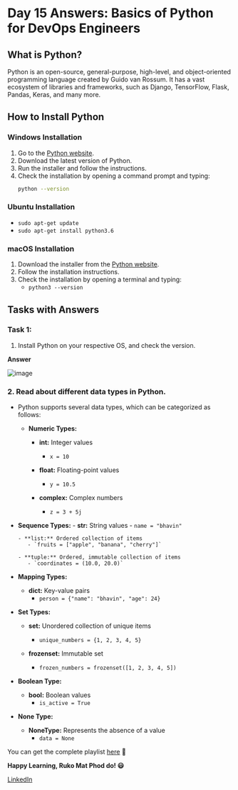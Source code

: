 # Day 15 Answers: Basics of Python for DevOps Engineers

## What is Python?

Python is an open-source, general-purpose, high-level, and object-oriented programming language created by Guido van Rossum. It has a vast ecosystem of libraries and frameworks, such as Django, TensorFlow, Flask, Pandas, Keras, and many more.

## How to Install Python

### Windows Installation

1. Go to the [Python website](https://www.python.org/downloads/).
2. Download the latest version of Python.
3. Run the installer and follow the instructions.
4. Check the installation by opening a command prompt and typing:
   ```bash
   python --version

### Ubuntu Installation
   - `sudo apt-get update`
   - `sudo apt-get install python3.6`

### macOS Installation

1. Download the installer from the [Python website](https://www.python.org/downloads/macos/).
2. Follow the installation instructions.
3. Check the installation by opening a terminal and typing:
   - `python3 --version`

## Tasks with Answers

### Task 1:

1. Install Python on your respective OS, and check the version.

**Answer**

![image](https://github.com/Bhavin213/90DaysOfDevOps/blob/master/2024/day15/image/Installation_Python.png)

### 2. Read about different data types in Python.
   - Python supports several data types, which can be categorized as follows:
      - **Numeric Types:**
         - **int:** Integer values
            - `x = 10`

         - **float:** Floating-point values
            - `y = 10.5`

         - **complex:** Complex numbers
            - `z = 3 + 5j`

   - **Sequence Types:**
         - **str:** String values
            - `name = "bhavin"`

         - **list:** Ordered collection of items
            - `fruits = ["apple", "banana", "cherry"]`

         - **tuple:** Ordered, immutable collection of items
            - `coordinates = (10.0, 20.0)`

   - **Mapping Types:**
      - **dict:** Key-value pairs
         - `person = {"name": "bhavin", "age": 24}`

   - **Set Types:**
      - **set:** Unordered collection of unique items
         - `unique_numbers = {1, 2, 3, 4, 5}`

      - **frozenset:** Immutable set
         - `frozen_numbers = frozenset([1, 2, 3, 4, 5])`

   - **Boolean Type:**
      - **bool:** Boolean values
         - `is_active = True`

   - **None Type:**
      - **NoneType:** Represents the absence of a value
         - `data = None`


You can get the complete playlist [here](https://www.youtube.com/watch?v=abPgj_3hzVY&list=PLlfy9GnSVerS_L5z0COaF7rsbgWmJXTOM) 🙌

**Happy Learning, Ruko Mat Phod do! 😃**

[LinkedIn](https://www.linkedin.com/in/bhavin-savaliya/)
